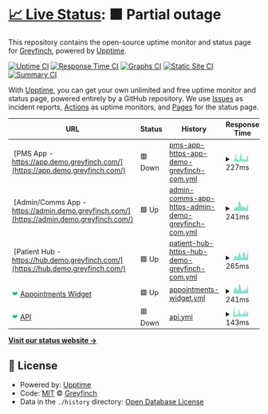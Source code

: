 # [📈 Live Status](https://teamgreyfinch.github.io/demo-status): <!--live status--> **🟧 Partial outage**

This repository contains the open-source uptime monitor and status page for [Greyfinch](https://greyfinch.com), powered by [Upptime](https://github.com/upptime/upptime).

[![Uptime CI](https://github.com/teamgreyfinch/demo-status/workflows/Uptime%20CI/badge.svg)](https://github.com/teamgreyfinch/demo-status/actions?query=workflow%3A%22Uptime+CI%22)
[![Response Time CI](https://github.com/teamgreyfinch/demo-status/workflows/Response%20Time%20CI/badge.svg)](https://github.com/teamgreyfinch/demo-status/actions?query=workflow%3A%22Response+Time+CI%22)
[![Graphs CI](https://github.com/teamgreyfinch/demo-status/workflows/Graphs%20CI/badge.svg)](https://github.com/teamgreyfinch/demo-status/actions?query=workflow%3A%22Graphs+CI%22)
[![Static Site CI](https://github.com/teamgreyfinch/demo-status/workflows/Static%20Site%20CI/badge.svg)](https://github.com/teamgreyfinch/demo-status/actions?query=workflow%3A%22Static+Site+CI%22)
[![Summary CI](https://github.com/teamgreyfinch/demo-status/workflows/Summary%20CI/badge.svg)](https://github.com/teamgreyfinch/demo-status/actions?query=workflow%3A%22Summary+CI%22)

With [Upptime](https://upptime.js.org), you can get your own unlimited and free uptime monitor and status page, powered entirely by a GitHub repository. We use [Issues](https://github.com/teamgreyfinch/demo-status/issues) as incident reports, [Actions](https://github.com/teamgreyfinch/demo-status/actions) as uptime monitors, and [Pages](https://teamgreyfinch.github.io/demo-status) for the status page.

<!--start: status pages-->
<!-- This summary is generated by Upptime (https://github.com/upptime/upptime) -->
<!-- Do not edit this manually, your changes will be overwritten -->
<!-- prettier-ignore -->
| URL | Status | History | Response Time | Uptime |
| --- | ------ | ------- | ------------- | ------ |
| <img alt="" src="https://favicons.githubusercontent.com/app.demo.greyfinch.com" height="13"> [PMS App - https://app.demo.greyfinch.com/](https://app.demo.greyfinch.com/) | 🟥 Down | [pms-app-https-app-demo-greyfinch-com.yml](https://github.com/teamgreyfinch/demo-status/commits/HEAD/history/pms-app-https-app-demo-greyfinch-com.yml) | <details><summary><img alt="Response time graph" src="./graphs/pms-app-https-app-demo-greyfinch-com/response-time-week.png" height="20"> 227ms</summary><br><a href="https://teamgreyfinch.github.io/demo-status/history/pms-app-https-app-demo-greyfinch-com"><img alt="Response time 245" src="https://img.shields.io/endpoint?url=https%3A%2F%2Fraw.githubusercontent.com%2Fteamgreyfinch%2Fdemo-status%2FHEAD%2Fapi%2Fpms-app-https-app-demo-greyfinch-com%2Fresponse-time.json"></a><br><a href="https://teamgreyfinch.github.io/demo-status/history/pms-app-https-app-demo-greyfinch-com"><img alt="24-hour response time 284" src="https://img.shields.io/endpoint?url=https%3A%2F%2Fraw.githubusercontent.com%2Fteamgreyfinch%2Fdemo-status%2FHEAD%2Fapi%2Fpms-app-https-app-demo-greyfinch-com%2Fresponse-time-day.json"></a><br><a href="https://teamgreyfinch.github.io/demo-status/history/pms-app-https-app-demo-greyfinch-com"><img alt="7-day response time 227" src="https://img.shields.io/endpoint?url=https%3A%2F%2Fraw.githubusercontent.com%2Fteamgreyfinch%2Fdemo-status%2FHEAD%2Fapi%2Fpms-app-https-app-demo-greyfinch-com%2Fresponse-time-week.json"></a><br><a href="https://teamgreyfinch.github.io/demo-status/history/pms-app-https-app-demo-greyfinch-com"><img alt="30-day response time 216" src="https://img.shields.io/endpoint?url=https%3A%2F%2Fraw.githubusercontent.com%2Fteamgreyfinch%2Fdemo-status%2FHEAD%2Fapi%2Fpms-app-https-app-demo-greyfinch-com%2Fresponse-time-month.json"></a><br><a href="https://teamgreyfinch.github.io/demo-status/history/pms-app-https-app-demo-greyfinch-com"><img alt="1-year response time 245" src="https://img.shields.io/endpoint?url=https%3A%2F%2Fraw.githubusercontent.com%2Fteamgreyfinch%2Fdemo-status%2FHEAD%2Fapi%2Fpms-app-https-app-demo-greyfinch-com%2Fresponse-time-year.json"></a></details> | <details><summary><a href="https://teamgreyfinch.github.io/demo-status/history/pms-app-https-app-demo-greyfinch-com">100.00%</a></summary><a href="https://teamgreyfinch.github.io/demo-status/history/pms-app-https-app-demo-greyfinch-com"><img alt="All-time uptime 99.92%" src="https://img.shields.io/endpoint?url=https%3A%2F%2Fraw.githubusercontent.com%2Fteamgreyfinch%2Fdemo-status%2FHEAD%2Fapi%2Fpms-app-https-app-demo-greyfinch-com%2Fuptime.json"></a><br><a href="https://teamgreyfinch.github.io/demo-status/history/pms-app-https-app-demo-greyfinch-com"><img alt="24-hour uptime 99.99%" src="https://img.shields.io/endpoint?url=https%3A%2F%2Fraw.githubusercontent.com%2Fteamgreyfinch%2Fdemo-status%2FHEAD%2Fapi%2Fpms-app-https-app-demo-greyfinch-com%2Fuptime-day.json"></a><br><a href="https://teamgreyfinch.github.io/demo-status/history/pms-app-https-app-demo-greyfinch-com"><img alt="7-day uptime 100.00%" src="https://img.shields.io/endpoint?url=https%3A%2F%2Fraw.githubusercontent.com%2Fteamgreyfinch%2Fdemo-status%2FHEAD%2Fapi%2Fpms-app-https-app-demo-greyfinch-com%2Fuptime-week.json"></a><br><a href="https://teamgreyfinch.github.io/demo-status/history/pms-app-https-app-demo-greyfinch-com"><img alt="30-day uptime 100.00%" src="https://img.shields.io/endpoint?url=https%3A%2F%2Fraw.githubusercontent.com%2Fteamgreyfinch%2Fdemo-status%2FHEAD%2Fapi%2Fpms-app-https-app-demo-greyfinch-com%2Fuptime-month.json"></a><br><a href="https://teamgreyfinch.github.io/demo-status/history/pms-app-https-app-demo-greyfinch-com"><img alt="1-year uptime 99.92%" src="https://img.shields.io/endpoint?url=https%3A%2F%2Fraw.githubusercontent.com%2Fteamgreyfinch%2Fdemo-status%2FHEAD%2Fapi%2Fpms-app-https-app-demo-greyfinch-com%2Fuptime-year.json"></a></details>
| <img alt="" src="https://favicons.githubusercontent.com/admin.demo.greyfinch.com" height="13"> [Admin/Comms App - https://admin.demo.greyfinch.com/](https://admin.demo.greyfinch.com/) | 🟩 Up | [admin-comms-app-https-admin-demo-greyfinch-com.yml](https://github.com/teamgreyfinch/demo-status/commits/HEAD/history/admin-comms-app-https-admin-demo-greyfinch-com.yml) | <details><summary><img alt="Response time graph" src="./graphs/admin-comms-app-https-admin-demo-greyfinch-com/response-time-week.png" height="20"> 241ms</summary><br><a href="https://teamgreyfinch.github.io/demo-status/history/admin-comms-app-https-admin-demo-greyfinch-com"><img alt="Response time 333" src="https://img.shields.io/endpoint?url=https%3A%2F%2Fraw.githubusercontent.com%2Fteamgreyfinch%2Fdemo-status%2FHEAD%2Fapi%2Fadmin-comms-app-https-admin-demo-greyfinch-com%2Fresponse-time.json"></a><br><a href="https://teamgreyfinch.github.io/demo-status/history/admin-comms-app-https-admin-demo-greyfinch-com"><img alt="24-hour response time 265" src="https://img.shields.io/endpoint?url=https%3A%2F%2Fraw.githubusercontent.com%2Fteamgreyfinch%2Fdemo-status%2FHEAD%2Fapi%2Fadmin-comms-app-https-admin-demo-greyfinch-com%2Fresponse-time-day.json"></a><br><a href="https://teamgreyfinch.github.io/demo-status/history/admin-comms-app-https-admin-demo-greyfinch-com"><img alt="7-day response time 241" src="https://img.shields.io/endpoint?url=https%3A%2F%2Fraw.githubusercontent.com%2Fteamgreyfinch%2Fdemo-status%2FHEAD%2Fapi%2Fadmin-comms-app-https-admin-demo-greyfinch-com%2Fresponse-time-week.json"></a><br><a href="https://teamgreyfinch.github.io/demo-status/history/admin-comms-app-https-admin-demo-greyfinch-com"><img alt="30-day response time 273" src="https://img.shields.io/endpoint?url=https%3A%2F%2Fraw.githubusercontent.com%2Fteamgreyfinch%2Fdemo-status%2FHEAD%2Fapi%2Fadmin-comms-app-https-admin-demo-greyfinch-com%2Fresponse-time-month.json"></a><br><a href="https://teamgreyfinch.github.io/demo-status/history/admin-comms-app-https-admin-demo-greyfinch-com"><img alt="1-year response time 333" src="https://img.shields.io/endpoint?url=https%3A%2F%2Fraw.githubusercontent.com%2Fteamgreyfinch%2Fdemo-status%2FHEAD%2Fapi%2Fadmin-comms-app-https-admin-demo-greyfinch-com%2Fresponse-time-year.json"></a></details> | <details><summary><a href="https://teamgreyfinch.github.io/demo-status/history/admin-comms-app-https-admin-demo-greyfinch-com">100.00%</a></summary><a href="https://teamgreyfinch.github.io/demo-status/history/admin-comms-app-https-admin-demo-greyfinch-com"><img alt="All-time uptime 100.00%" src="https://img.shields.io/endpoint?url=https%3A%2F%2Fraw.githubusercontent.com%2Fteamgreyfinch%2Fdemo-status%2FHEAD%2Fapi%2Fadmin-comms-app-https-admin-demo-greyfinch-com%2Fuptime.json"></a><br><a href="https://teamgreyfinch.github.io/demo-status/history/admin-comms-app-https-admin-demo-greyfinch-com"><img alt="24-hour uptime 100.00%" src="https://img.shields.io/endpoint?url=https%3A%2F%2Fraw.githubusercontent.com%2Fteamgreyfinch%2Fdemo-status%2FHEAD%2Fapi%2Fadmin-comms-app-https-admin-demo-greyfinch-com%2Fuptime-day.json"></a><br><a href="https://teamgreyfinch.github.io/demo-status/history/admin-comms-app-https-admin-demo-greyfinch-com"><img alt="7-day uptime 100.00%" src="https://img.shields.io/endpoint?url=https%3A%2F%2Fraw.githubusercontent.com%2Fteamgreyfinch%2Fdemo-status%2FHEAD%2Fapi%2Fadmin-comms-app-https-admin-demo-greyfinch-com%2Fuptime-week.json"></a><br><a href="https://teamgreyfinch.github.io/demo-status/history/admin-comms-app-https-admin-demo-greyfinch-com"><img alt="30-day uptime 100.00%" src="https://img.shields.io/endpoint?url=https%3A%2F%2Fraw.githubusercontent.com%2Fteamgreyfinch%2Fdemo-status%2FHEAD%2Fapi%2Fadmin-comms-app-https-admin-demo-greyfinch-com%2Fuptime-month.json"></a><br><a href="https://teamgreyfinch.github.io/demo-status/history/admin-comms-app-https-admin-demo-greyfinch-com"><img alt="1-year uptime 100.00%" src="https://img.shields.io/endpoint?url=https%3A%2F%2Fraw.githubusercontent.com%2Fteamgreyfinch%2Fdemo-status%2FHEAD%2Fapi%2Fadmin-comms-app-https-admin-demo-greyfinch-com%2Fuptime-year.json"></a></details>
| <img alt="" src="https://favicons.githubusercontent.com/hub.demo.greyfinch.com" height="13"> [Patient Hub - https://hub.demo.greyfinch.com/](https://hub.demo.greyfinch.com/) | 🟩 Up | [patient-hub-https-hub-demo-greyfinch-com.yml](https://github.com/teamgreyfinch/demo-status/commits/HEAD/history/patient-hub-https-hub-demo-greyfinch-com.yml) | <details><summary><img alt="Response time graph" src="./graphs/patient-hub-https-hub-demo-greyfinch-com/response-time-week.png" height="20"> 265ms</summary><br><a href="https://teamgreyfinch.github.io/demo-status/history/patient-hub-https-hub-demo-greyfinch-com"><img alt="Response time 379" src="https://img.shields.io/endpoint?url=https%3A%2F%2Fraw.githubusercontent.com%2Fteamgreyfinch%2Fdemo-status%2FHEAD%2Fapi%2Fpatient-hub-https-hub-demo-greyfinch-com%2Fresponse-time.json"></a><br><a href="https://teamgreyfinch.github.io/demo-status/history/patient-hub-https-hub-demo-greyfinch-com"><img alt="24-hour response time 225" src="https://img.shields.io/endpoint?url=https%3A%2F%2Fraw.githubusercontent.com%2Fteamgreyfinch%2Fdemo-status%2FHEAD%2Fapi%2Fpatient-hub-https-hub-demo-greyfinch-com%2Fresponse-time-day.json"></a><br><a href="https://teamgreyfinch.github.io/demo-status/history/patient-hub-https-hub-demo-greyfinch-com"><img alt="7-day response time 265" src="https://img.shields.io/endpoint?url=https%3A%2F%2Fraw.githubusercontent.com%2Fteamgreyfinch%2Fdemo-status%2FHEAD%2Fapi%2Fpatient-hub-https-hub-demo-greyfinch-com%2Fresponse-time-week.json"></a><br><a href="https://teamgreyfinch.github.io/demo-status/history/patient-hub-https-hub-demo-greyfinch-com"><img alt="30-day response time 228" src="https://img.shields.io/endpoint?url=https%3A%2F%2Fraw.githubusercontent.com%2Fteamgreyfinch%2Fdemo-status%2FHEAD%2Fapi%2Fpatient-hub-https-hub-demo-greyfinch-com%2Fresponse-time-month.json"></a><br><a href="https://teamgreyfinch.github.io/demo-status/history/patient-hub-https-hub-demo-greyfinch-com"><img alt="1-year response time 379" src="https://img.shields.io/endpoint?url=https%3A%2F%2Fraw.githubusercontent.com%2Fteamgreyfinch%2Fdemo-status%2FHEAD%2Fapi%2Fpatient-hub-https-hub-demo-greyfinch-com%2Fresponse-time-year.json"></a></details> | <details><summary><a href="https://teamgreyfinch.github.io/demo-status/history/patient-hub-https-hub-demo-greyfinch-com">100.00%</a></summary><a href="https://teamgreyfinch.github.io/demo-status/history/patient-hub-https-hub-demo-greyfinch-com"><img alt="All-time uptime 100.00%" src="https://img.shields.io/endpoint?url=https%3A%2F%2Fraw.githubusercontent.com%2Fteamgreyfinch%2Fdemo-status%2FHEAD%2Fapi%2Fpatient-hub-https-hub-demo-greyfinch-com%2Fuptime.json"></a><br><a href="https://teamgreyfinch.github.io/demo-status/history/patient-hub-https-hub-demo-greyfinch-com"><img alt="24-hour uptime 100.00%" src="https://img.shields.io/endpoint?url=https%3A%2F%2Fraw.githubusercontent.com%2Fteamgreyfinch%2Fdemo-status%2FHEAD%2Fapi%2Fpatient-hub-https-hub-demo-greyfinch-com%2Fuptime-day.json"></a><br><a href="https://teamgreyfinch.github.io/demo-status/history/patient-hub-https-hub-demo-greyfinch-com"><img alt="7-day uptime 100.00%" src="https://img.shields.io/endpoint?url=https%3A%2F%2Fraw.githubusercontent.com%2Fteamgreyfinch%2Fdemo-status%2FHEAD%2Fapi%2Fpatient-hub-https-hub-demo-greyfinch-com%2Fuptime-week.json"></a><br><a href="https://teamgreyfinch.github.io/demo-status/history/patient-hub-https-hub-demo-greyfinch-com"><img alt="30-day uptime 100.00%" src="https://img.shields.io/endpoint?url=https%3A%2F%2Fraw.githubusercontent.com%2Fteamgreyfinch%2Fdemo-status%2FHEAD%2Fapi%2Fpatient-hub-https-hub-demo-greyfinch-com%2Fuptime-month.json"></a><br><a href="https://teamgreyfinch.github.io/demo-status/history/patient-hub-https-hub-demo-greyfinch-com"><img alt="1-year uptime 100.00%" src="https://img.shields.io/endpoint?url=https%3A%2F%2Fraw.githubusercontent.com%2Fteamgreyfinch%2Fdemo-status%2FHEAD%2Fapi%2Fpatient-hub-https-hub-demo-greyfinch-com%2Fuptime-year.json"></a></details>
| <img alt="" src="https://raw.githubusercontent.com/teamgreyfinch/public-status/master/assets/cropped-favgreen-01-1-192x192.png" height="13"> [Appointments Widget](https://appointments.demo.greyfinch.com/?division=123456) | 🟩 Up | [appointments-widget.yml](https://github.com/teamgreyfinch/demo-status/commits/HEAD/history/appointments-widget.yml) | <details><summary><img alt="Response time graph" src="./graphs/appointments-widget/response-time-week.png" height="20"> 241ms</summary><br><a href="https://teamgreyfinch.github.io/demo-status/history/appointments-widget"><img alt="Response time 318" src="https://img.shields.io/endpoint?url=https%3A%2F%2Fraw.githubusercontent.com%2Fteamgreyfinch%2Fdemo-status%2FHEAD%2Fapi%2Fappointments-widget%2Fresponse-time.json"></a><br><a href="https://teamgreyfinch.github.io/demo-status/history/appointments-widget"><img alt="24-hour response time 471" src="https://img.shields.io/endpoint?url=https%3A%2F%2Fraw.githubusercontent.com%2Fteamgreyfinch%2Fdemo-status%2FHEAD%2Fapi%2Fappointments-widget%2Fresponse-time-day.json"></a><br><a href="https://teamgreyfinch.github.io/demo-status/history/appointments-widget"><img alt="7-day response time 241" src="https://img.shields.io/endpoint?url=https%3A%2F%2Fraw.githubusercontent.com%2Fteamgreyfinch%2Fdemo-status%2FHEAD%2Fapi%2Fappointments-widget%2Fresponse-time-week.json"></a><br><a href="https://teamgreyfinch.github.io/demo-status/history/appointments-widget"><img alt="30-day response time 232" src="https://img.shields.io/endpoint?url=https%3A%2F%2Fraw.githubusercontent.com%2Fteamgreyfinch%2Fdemo-status%2FHEAD%2Fapi%2Fappointments-widget%2Fresponse-time-month.json"></a><br><a href="https://teamgreyfinch.github.io/demo-status/history/appointments-widget"><img alt="1-year response time 318" src="https://img.shields.io/endpoint?url=https%3A%2F%2Fraw.githubusercontent.com%2Fteamgreyfinch%2Fdemo-status%2FHEAD%2Fapi%2Fappointments-widget%2Fresponse-time-year.json"></a></details> | <details><summary><a href="https://teamgreyfinch.github.io/demo-status/history/appointments-widget">100.00%</a></summary><a href="https://teamgreyfinch.github.io/demo-status/history/appointments-widget"><img alt="All-time uptime 100.00%" src="https://img.shields.io/endpoint?url=https%3A%2F%2Fraw.githubusercontent.com%2Fteamgreyfinch%2Fdemo-status%2FHEAD%2Fapi%2Fappointments-widget%2Fuptime.json"></a><br><a href="https://teamgreyfinch.github.io/demo-status/history/appointments-widget"><img alt="24-hour uptime 100.00%" src="https://img.shields.io/endpoint?url=https%3A%2F%2Fraw.githubusercontent.com%2Fteamgreyfinch%2Fdemo-status%2FHEAD%2Fapi%2Fappointments-widget%2Fuptime-day.json"></a><br><a href="https://teamgreyfinch.github.io/demo-status/history/appointments-widget"><img alt="7-day uptime 100.00%" src="https://img.shields.io/endpoint?url=https%3A%2F%2Fraw.githubusercontent.com%2Fteamgreyfinch%2Fdemo-status%2FHEAD%2Fapi%2Fappointments-widget%2Fuptime-week.json"></a><br><a href="https://teamgreyfinch.github.io/demo-status/history/appointments-widget"><img alt="30-day uptime 100.00%" src="https://img.shields.io/endpoint?url=https%3A%2F%2Fraw.githubusercontent.com%2Fteamgreyfinch%2Fdemo-status%2FHEAD%2Fapi%2Fappointments-widget%2Fuptime-month.json"></a><br><a href="https://teamgreyfinch.github.io/demo-status/history/appointments-widget"><img alt="1-year uptime 100.00%" src="https://img.shields.io/endpoint?url=https%3A%2F%2Fraw.githubusercontent.com%2Fteamgreyfinch%2Fdemo-status%2FHEAD%2Fapi%2Fappointments-widget%2Fuptime-year.json"></a></details>
| <img alt="" src="https://raw.githubusercontent.com/teamgreyfinch/public-status/master/assets/cropped-favgreen-01-1-192x192.png" height="13"> [API](https://api.demo.greyfinch.com/healthz) | 🟥 Down | [api.yml](https://github.com/teamgreyfinch/demo-status/commits/HEAD/history/api.yml) | <details><summary><img alt="Response time graph" src="./graphs/api/response-time-week.png" height="20"> 143ms</summary><br><a href="https://teamgreyfinch.github.io/demo-status/history/api"><img alt="Response time 173" src="https://img.shields.io/endpoint?url=https%3A%2F%2Fraw.githubusercontent.com%2Fteamgreyfinch%2Fdemo-status%2FHEAD%2Fapi%2Fapi%2Fresponse-time.json"></a><br><a href="https://teamgreyfinch.github.io/demo-status/history/api"><img alt="24-hour response time 282" src="https://img.shields.io/endpoint?url=https%3A%2F%2Fraw.githubusercontent.com%2Fteamgreyfinch%2Fdemo-status%2FHEAD%2Fapi%2Fapi%2Fresponse-time-day.json"></a><br><a href="https://teamgreyfinch.github.io/demo-status/history/api"><img alt="7-day response time 143" src="https://img.shields.io/endpoint?url=https%3A%2F%2Fraw.githubusercontent.com%2Fteamgreyfinch%2Fdemo-status%2FHEAD%2Fapi%2Fapi%2Fresponse-time-week.json"></a><br><a href="https://teamgreyfinch.github.io/demo-status/history/api"><img alt="30-day response time 148" src="https://img.shields.io/endpoint?url=https%3A%2F%2Fraw.githubusercontent.com%2Fteamgreyfinch%2Fdemo-status%2FHEAD%2Fapi%2Fapi%2Fresponse-time-month.json"></a><br><a href="https://teamgreyfinch.github.io/demo-status/history/api"><img alt="1-year response time 173" src="https://img.shields.io/endpoint?url=https%3A%2F%2Fraw.githubusercontent.com%2Fteamgreyfinch%2Fdemo-status%2FHEAD%2Fapi%2Fapi%2Fresponse-time-year.json"></a></details> | <details><summary><a href="https://teamgreyfinch.github.io/demo-status/history/api">100.00%</a></summary><a href="https://teamgreyfinch.github.io/demo-status/history/api"><img alt="All-time uptime 99.54%" src="https://img.shields.io/endpoint?url=https%3A%2F%2Fraw.githubusercontent.com%2Fteamgreyfinch%2Fdemo-status%2FHEAD%2Fapi%2Fapi%2Fuptime.json"></a><br><a href="https://teamgreyfinch.github.io/demo-status/history/api"><img alt="24-hour uptime 99.99%" src="https://img.shields.io/endpoint?url=https%3A%2F%2Fraw.githubusercontent.com%2Fteamgreyfinch%2Fdemo-status%2FHEAD%2Fapi%2Fapi%2Fuptime-day.json"></a><br><a href="https://teamgreyfinch.github.io/demo-status/history/api"><img alt="7-day uptime 100.00%" src="https://img.shields.io/endpoint?url=https%3A%2F%2Fraw.githubusercontent.com%2Fteamgreyfinch%2Fdemo-status%2FHEAD%2Fapi%2Fapi%2Fuptime-week.json"></a><br><a href="https://teamgreyfinch.github.io/demo-status/history/api"><img alt="30-day uptime 100.00%" src="https://img.shields.io/endpoint?url=https%3A%2F%2Fraw.githubusercontent.com%2Fteamgreyfinch%2Fdemo-status%2FHEAD%2Fapi%2Fapi%2Fuptime-month.json"></a><br><a href="https://teamgreyfinch.github.io/demo-status/history/api"><img alt="1-year uptime 99.54%" src="https://img.shields.io/endpoint?url=https%3A%2F%2Fraw.githubusercontent.com%2Fteamgreyfinch%2Fdemo-status%2FHEAD%2Fapi%2Fapi%2Fuptime-year.json"></a></details>

<!--end: status pages-->

[**Visit our status website →**](https://teamgreyfinch.github.io/demo-status)

## 📄 License

- Powered by: [Upptime](https://github.com/upptime/upptime)
- Code: [MIT](./LICENSE) © [Greyfinch](https://greyfinch.com)
- Data in the `./history` directory: [Open Database License](https://opendatacommons.org/licenses/odbl/1-0/)
